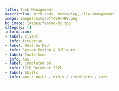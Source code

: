 ```yaml
---
title: Task Management
description: With Todo, Messaging, File Management
image: images/cymosoft400x400.png
bg_image: images/featue-bg.jpg
category: []
information:
- label: Client
  info: Actuarise
- label: What We Did
  info: System Design & Delivery
- label: Tools Used
  info: AWS
- label: Completed on
  info: 17th December 2021
- label: Skills
  info: AWS / RAILS / HTML5 / TYPESCRIPT / CSS3

---
```

